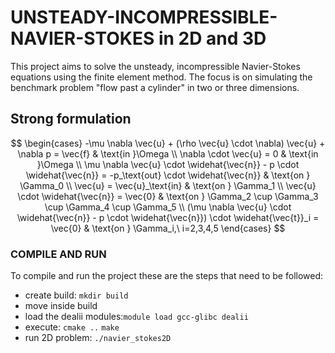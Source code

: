 # UNSTEADY-INCOMPRESSIBLE-NAVIER-STOKES in 2D and 3D
This project aims to solve the unsteady, incompressible Navier-Stokes equations using the finite element method. The focus is on simulating the benchmark problem "flow past a cylinder" in two or three dimensions.

## Strong formulation
$$ \begin{cases}
  -\mu \nabla \vec{u} + (\rho \vec{u} \cdot \nabla) \vec{u} + \nabla p = \vec{f} & \text{in }\Omega \\
  \nabla \cdot \vec{u} = 0 & \text{in }\Omega \\
  \mu \nabla \vec{u} \cdot \widehat{\vec{n}} - p \cdot \widehat{\vec{n}} = -p_\text{out} \cdot \widehat{\vec{n}} & \text{on } \Gamma_0 \\
  \vec{u} = \vec{u}_\text{in} & \text{on } \Gamma_1 \\
  \vec{u} \cdot \widehat{\vec{n}} = \vec{0} & \text{on } \Gamma_2 \cup \Gamma_3 \cup \Gamma_4 \cup \Gamma_5 \\
  (\mu \nabla \vec{u} \cdot \widehat{\vec{n}} - p  \cdot \widehat{\vec{n}}) \cdot \widehat{\vec{t}}_i = \vec{0} & \text{on } \Gamma_i,\ i=2,3,4,5
\end{cases} $$

### COMPILE AND RUN
To compile and run the project these are the steps that need to be followed:

+ create build: `mkdir build`
+ move inside build
+ load the dealii modules:`module load gcc-glibc dealii`
+ execute: `cmake ..` `make`
+ run 2D problem: `./navier_stokes2D`
